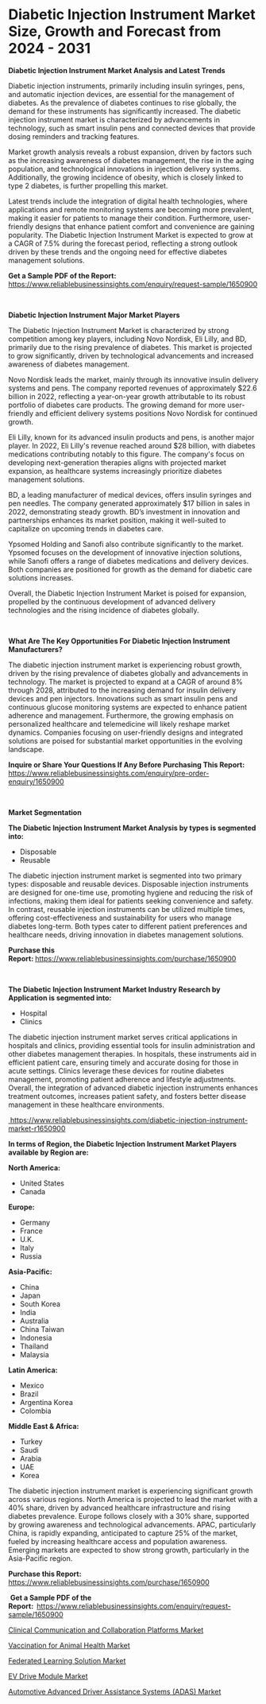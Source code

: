 <p><h1>Diabetic Injection Instrument Market Size, Growth and Forecast from 2024 - 2031</h1></p><p><strong>Diabetic Injection Instrument Market Analysis and Latest Trends</strong></p>
<p><p>Diabetic injection instruments, primarily including insulin syringes, pens, and automatic injection devices, are essential for the management of diabetes. As the prevalence of diabetes continues to rise globally, the demand for these instruments has significantly increased. The diabetic injection instrument market is characterized by advancements in technology, such as smart insulin pens and connected devices that provide dosing reminders and tracking features. </p><p>Market growth analysis reveals a robust expansion, driven by factors such as the increasing awareness of diabetes management, the rise in the aging population, and technological innovations in injection delivery systems. Additionally, the growing incidence of obesity, which is closely linked to type 2 diabetes, is further propelling this market. </p><p>Latest trends include the integration of digital health technologies, where applications and remote monitoring systems are becoming more prevalent, making it easier for patients to manage their condition. Furthermore, user-friendly designs that enhance patient comfort and convenience are gaining popularity. The Diabetic Injection Instrument Market is expected to grow at a CAGR of 7.5% during the forecast period, reflecting a strong outlook driven by these trends and the ongoing need for effective diabetes management solutions.</p></p>
<p><strong>Get a Sample PDF of the Report:&nbsp;</strong> <a href="https://www.reliablebusinessinsights.com/enquiry/request-sample/1650900?utm_campaign=1571&utm_medium=2&utm_source=Github&utm_content=ia&utm_term=13102024&utm_id=diabetic-injection-instrument">https://www.reliablebusinessinsights.com/enquiry/request-sample/1650900</a></p>
<p>&nbsp;</p>
<p><strong>Diabetic Injection Instrument Major Market Players</strong></p>
<p><p>The Diabetic Injection Instrument Market is characterized by strong competition among key players, including Novo Nordisk, Eli Lilly, and BD, primarily due to the rising prevalence of diabetes. This market is projected to grow significantly, driven by technological advancements and increased awareness of diabetes management.</p><p>Novo Nordisk leads the market, mainly through its innovative insulin delivery systems and pens. The company reported revenues of approximately $22.6 billion in 2022, reflecting a year-on-year growth attributable to its robust portfolio of diabetes care products. The growing demand for more user-friendly and efficient delivery systems positions Novo Nordisk for continued growth.</p><p>Eli Lilly, known for its advanced insulin products and pens, is another major player. In 2022, Eli Lilly's revenue reached around $28 billion, with diabetes medications contributing notably to this figure. The company's focus on developing next-generation therapies aligns with projected market expansion, as healthcare systems increasingly prioritize diabetes management solutions.</p><p>BD, a leading manufacturer of medical devices, offers insulin syringes and pen needles. The company generated approximately $17 billion in sales in 2022, demonstrating steady growth. BD’s investment in innovation and partnerships enhances its market position, making it well-suited to capitalize on upcoming trends in diabetes care.</p><p>Ypsomed Holding and Sanofi also contribute significantly to the market. Ypsomed focuses on the development of innovative injection solutions, while Sanofi offers a range of diabetes medications and delivery devices. Both companies are positioned for growth as the demand for diabetic care solutions increases.</p><p>Overall, the Diabetic Injection Instrument Market is poised for expansion, propelled by the continuous development of advanced delivery technologies and the rising incidence of diabetes globally.</p></p>
<p>&nbsp;</p>
<p><strong>What Are The Key Opportunities For Diabetic Injection Instrument Manufacturers?</strong></p>
<p><p>The diabetic injection instrument market is experiencing robust growth, driven by the rising prevalence of diabetes globally and advancements in technology. The market is projected to expand at a CAGR of around 8% through 2028, attributed to the increasing demand for insulin delivery devices and pen injectors. Innovations such as smart insulin pens and continuous glucose monitoring systems are expected to enhance patient adherence and management. Furthermore, the growing emphasis on personalized healthcare and telemedicine will likely reshape market dynamics. Companies focusing on user-friendly designs and integrated solutions are poised for substantial market opportunities in the evolving landscape.</p></p>
<p><strong>Inquire or Share Your Questions If Any Before Purchasing This Report:</strong> <a href="https://www.reliablebusinessinsights.com/enquiry/pre-order-enquiry/1650900?utm_campaign=1571&utm_medium=2&utm_source=Github&utm_content=ia&utm_term=13102024&utm_id=diabetic-injection-instrument">https://www.reliablebusinessinsights.com/enquiry/pre-order-enquiry/1650900</a></p>
<p>&nbsp;</p>
<p><strong>Market Segmentation</strong></p>
<p><strong>The Diabetic Injection Instrument Market Analysis by types is segmented into:</strong></p>
<p><ul><li>Disposable</li><li>Reusable</li></ul></p>
<p><p>The diabetic injection instrument market is segmented into two primary types: disposable and reusable devices. Disposable injection instruments are designed for one-time use, promoting hygiene and reducing the risk of infections, making them ideal for patients seeking convenience and safety. In contrast, reusable injection instruments can be utilized multiple times, offering cost-effectiveness and sustainability for users who manage diabetes long-term. Both types cater to different patient preferences and healthcare needs, driving innovation in diabetes management solutions.</p></p>
<p><strong>Purchase this Report:&nbsp;</strong><a href="https://www.reliablebusinessinsights.com/purchase/1650900?utm_campaign=1571&utm_medium=2&utm_source=Github&utm_content=ia&utm_term=13102024&utm_id=diabetic-injection-instrument">https://www.reliablebusinessinsights.com/purchase/1650900</a></p>
<p>&nbsp;</p>
<p><strong>The Diabetic Injection Instrument Market Industry Research by Application is segmented into:</strong></p>
<p><ul><li>Hospital</li><li>Clinics</li></ul></p>
<p><p>The diabetic injection instrument market serves critical applications in hospitals and clinics, providing essential tools for insulin administration and other diabetes management therapies. In hospitals, these instruments aid in efficient patient care, ensuring timely and accurate dosing for those in acute settings. Clinics leverage these devices for routine diabetes management, promoting patient adherence and lifestyle adjustments. Overall, the integration of advanced diabetic injection instruments enhances treatment outcomes, increases patient safety, and fosters better disease management in these healthcare environments.</p></p>
<p><a href="https://www.reliablebusinessinsights.com/diabetic-injection-instrument-market-r1650900?utm_campaign=1571&utm_medium=2&utm_source=Github&utm_content=ia&utm_term=13102024&utm_id=diabetic-injection-instrument">&nbsp;https://www.reliablebusinessinsights.com/diabetic-injection-instrument-market-r1650900</a></p>
<p><strong>In terms of Region, the Diabetic Injection Instrument Market Players available by Region are:</strong></p>
<p>
    <p> <strong> North America: </strong>
        <ul>
            <li>United States</li>
            <li>Canada</li>
        </ul>
        </p> 
    <p> <strong> Europe: </strong>
        <ul>
            <li>Germany</li>
            <li>France</li>
            <li>U.K.</li>
            <li>Italy</li>
            <li>Russia</li>
        </ul>
        </p> 
    <p> <strong> Asia-Pacific: </strong>
        <ul>
            <li>China</li>
            <li>Japan</li>
            <li>South Korea</li>
            <li>India</li>
            <li>Australia</li>
            <li>China Taiwan</li>
            <li>Indonesia</li>
            <li>Thailand</li>
            <li>Malaysia</li>
        </ul>
        </p> 
    <p> <strong> Latin America: </strong>
        <ul>
            <li>Mexico</li>
            <li>Brazil</li>
            <li>Argentina Korea</li>
            <li>Colombia</li>
        </ul>
        </p> 
    <p> <strong> Middle East & Africa: </strong>
        <ul>
            <li>Turkey</li>
            <li>Saudi</li>
            <li>Arabia</li>
            <li>UAE</li>
            <li>Korea</li>
        </ul>
    </p>
    </p>
<p><p>The diabetic injection instrument market is experiencing significant growth across various regions. North America is projected to lead the market with a 40% share, driven by advanced healthcare infrastructure and rising diabetes prevalence. Europe follows closely with a 30% share, supported by growing awareness and technological advancements. APAC, particularly China, is rapidly expanding, anticipated to capture 25% of the market, fueled by increasing healthcare access and population awareness. Emerging markets are expected to show strong growth, particularly in the Asia-Pacific region.</p></p>
<p><strong>Purchase this Report: </strong><a href="https://www.reliablebusinessinsights.com/purchase/1650900?utm_campaign=1571&utm_medium=2&utm_source=Github&utm_content=ia&utm_term=13102024&utm_id=diabetic-injection-instrument">https://www.reliablebusinessinsights.com/purchase/1650900</a></p>
<p>&nbsp;<strong>Get a Sample PDF of the Report:&nbsp;&nbsp;</strong><a href="https://www.reliablebusinessinsights.com/enquiry/request-sample/1650900?utm_campaign=1571&utm_medium=2&utm_source=Github&utm_content=ia&utm_term=13102024&utm_id=diabetic-injection-instrument">https://www.reliablebusinessinsights.com/enquiry/request-sample/1650900</a></p>
<p><strong></strong></p>
<p><p><a href="https://www.linkedin.com/pulse/navigating-global-clinical-communication-collaboration-platforms-cjdqf?utm_campaign=1571&utm_medium=2&utm_source=Github&utm_content=ia&utm_term=13102024&utm_id=diabetic-injection-instrument">Clinical Communication and Collaboration Platforms Market</a></p><p><a href="https://www.linkedin.com/pulse/regulatory-landscape-its-influence-global-vaccination-7v4nf?utm_campaign=1571&utm_medium=2&utm_source=Github&utm_content=ia&utm_term=13102024&utm_id=diabetic-injection-instrument">Vaccination for Animal Health Market</a></p><p><a href="https://www.linkedin.com/pulse/market-forecast-global-federated-learning-solution-trends-oku5f?utm_campaign=1571&utm_medium=2&utm_source=Github&utm_content=ia&utm_term=13102024&utm_id=diabetic-injection-instrument">Federated Learning Solution Market</a></p><p><a href="https://www.linkedin.com/pulse/ev-drive-module-market-size-share-analysis-growth-trends-hvbqf?utm_campaign=1571&utm_medium=2&utm_source=Github&utm_content=ia&utm_term=13102024&utm_id=diabetic-injection-instrument">EV Drive Module Market</a></p><p><a href="https://www.linkedin.com/pulse/unveiling-market-trends-global-automotive-advanced-driver-assistance-u1ifc?utm_campaign=1571&utm_medium=2&utm_source=Github&utm_content=ia&utm_term=13102024&utm_id=diabetic-injection-instrument">Automotive Advanced Driver Assistance Systems (ADAS) Market</a></p></p>